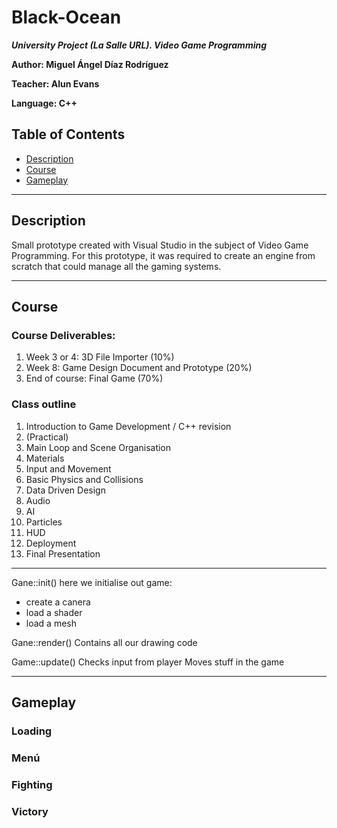 # Black-Ocean

***University Project (La Salle URL). Video Game Programming***

**Author: Miguel Ángel Díaz Rodríguez**

**Teacher: Alun Evans**

**Language: C++** 

## Table of Contents

- [Description](#Description)
- [Course](#Course)
- [Gameplay](#Gameplay)

---
## Description

Small prototype created with Visual Studio in the subject of Video Game Programming. For this prototype, it was required to create an engine from scratch that could manage all the gaming systems.

---

## Course

### Course Deliverables: 
1) Week 3 or 4: 3D File Importer (10%) 
2) Week 8: Game Design Document and Prototype (20%) 
3) End of course: Final Game (70%)

### Class outline
1. Introduction to Game Development / C++ revision 
2. (Practical) 
3. Main Loop and Scene Organisation 
4. Materials 
5. Input and Movement 
6. Basic Physics and Collisions 
7. Data Driven Design 
8. Audio 
9. AI 
10. Particles 
11. HUD 
12. Deployment 
13. Final Presentation

---

Gane::init()
here we initialise out game: 
* create a canera 
* load a shader
* load a mesh 

Gane::render()
Contains all our drawing code

Game::update()
Checks input from player
Moves stuff in the game

---

## Gameplay

### Loading 


### Menú 


### Fighting


### Victory




